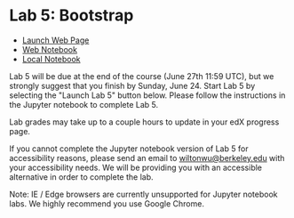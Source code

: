 # Lab 5: Bootstrap

+ [Launch Web Page](https://courses.edx.org/courses/course-v1:BerkeleyX+Data8.2x+1T2018/courseware/95ee24be1f714d51bb48d73712c71aba/95f9b7a0beef469b9d2a36685acbac99/1?activate_block_id=block-v1%3ABerkeleyX%2BData8.2x%2B1T2018%2Btype%40vertical%2Bblock%4036c8c64aef664dbcb437251449ac5b58)
+ [Web Notebook](https://hub.data8x.berkeley.edu/user/59d217c894d11dbd21d2d37ef6ae9675/notebooks/materials-x18/materials/x18/lab/2/lab05/lab05.ipynb)
+ [Local Notebook](./notebooks/lab05.ipynb)

Lab 5 will be due at the end of the course (June 27th 11:59 UTC), but we strongly suggest that you finish by Sunday, June 24. Start Lab 5 by selecting the "Launch Lab 5" button below. Please follow the instructions in the Jupyter notebook to complete Lab 5.

Lab grades may take up to a couple hours to update in your edX progress page.

If you cannot complete the Jupyter notebook version of Lab 5 for accessibility reasons, please send an email to wiltonwu@berkeley.edu with your accessibility needs. We will be providing you with an accessible alternative in order to complete the lab.

Note: IE / Edge browsers are currently unsupported for Jupyter notebook labs. We highly recommend you use Google Chrome. 




